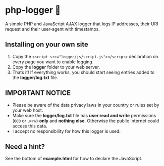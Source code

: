 # php-logger 👀

A simple PHP and JavaScript AJAX logger that logs IP addresses, their URI request and their user-agent with timestamps.

## Installing on your own site

1. Copy the `<script src="logger/js/script.js"></script>` declaration on every page you want to enable logging.
2. Copy the **logger** folder to your web server.
3. Thats it! If everything works, you should start seeing entries added to the **logger/log.txt** file.

## IMPORTANT NOTICE

- Please be aware of the data privacy laws in your country or rules set by your web host.
- Make sure the **logger/log.txt** file has **user read and write** permissions (`600` or `u+rw`) **only** and **nothing else**. Otherwise the public Internet could access this data.
- I accept no responsibility for how this logger is used.

## Need a hint?

See the bottom of **example.html** for how to declare the JavaScript.
